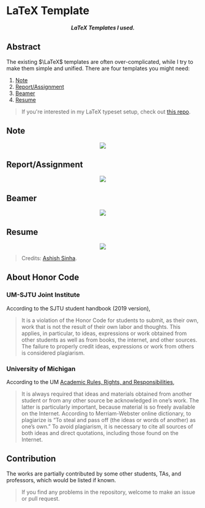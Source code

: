 # LaTeX Template

<p align="center"><b><i>
	LaTeX Templates I used.
</i></b></p>

## Abstract

The existing $\LaTeX$ templates are often over-complicated, while I try to make them simple and unified. There are four templates you might need:

1. [Note](#note)
2. [Report/Assignment](#reportassignment)
3. [Beamer](#beamer)
4. [Resume](#resume)

> If you're interested in my LaTeX typeset setup, check out [this repo](https://github.com/sleepymalc/VSCode-LaTeX-Inkscape).

## Note

<p align="center">
	<img src="https://github.com/sleepymalc/LaTeX-Template/blob/main/demo/note.png"/>
</p>

## Report/Assignment

<p align="center">
	<img src="https://github.com/sleepymalc/LaTeX-Template/blob/main/demo/report.png"/>
</p>

## Beamer

<p align="center">
	<img src="https://github.com/sleepymalc/LaTeX-Template/blob/main/demo/beamer.png"/>
</p>

## Resume

<p align="center">
	<img src="https://github.com/sleepymalc/LaTeX-Template/blob/main/demo/resume.png"/>
</p>

> Credits: [Ashish Sinha](https://www.overleaf.com/articles/ashish-sinhas-curriculum-vitae/rhcjpcxjjbyj).

## About Honor Code

### UM-SJTU Joint Institute

According to the SJTU student handbook (2019 version),

> It is a violation of the Honor Code for students to submit, as their own, work that is not the result of their own labor and thoughts. This applies, in particular, to ideas, expressions or work obtained from other students as well as from books, the internet, and other sources. The failure to properly credit ideas, expressions or work from others is considered plagiarism.

### University of Michigan

According to the UM [Academic Rules, Rights, and Responsibilities](https://bulletin.engin.umich.edu/rules/),

> It is always required that ideas and materials obtained from another student or from any other source be acknowledged in one’s work. The latter is particularly important, because material is so freely available on the Internet. According to Merriam-Webster online dictionary, to plagiarize is “To steal and pass off (the ideas or words of another) as one’s own.” To avoid plagiarism, it is necessary to cite all sources of both ideas and direct quotations, including those found on the Internet.

## Contribution

The works are partially contributed by some other students, TAs, and professors, which would be listed if known.
> If you find any problems in the repository, welcome to make an issue or pull request.
